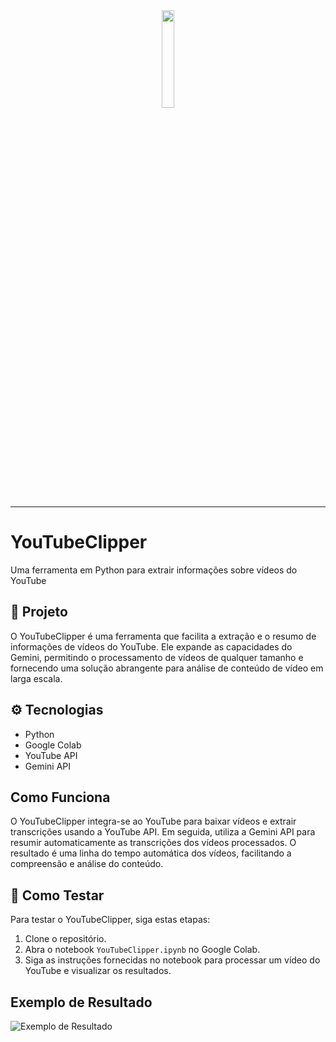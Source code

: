<div align=center>
    <img src="https://github.com/eduardoboca/YouTubeClipper/blob/main/assets/YouTubeClipper.png" width="20%" height="20%" />
    <hr>
</div>

# YouTubeClipper
Uma ferramenta em Python para extrair informações sobre vídeos do YouTube

## 📱 Projeto
O YouTubeClipper é uma ferramenta que facilita a extração e o resumo de informações de vídeos do YouTube. Ele expande as capacidades do Gemini, permitindo o processamento de vídeos de qualquer tamanho e fornecendo uma solução abrangente para análise de conteúdo de vídeo em larga escala.

## ⚙️ Tecnologias
- Python
- Google Colab
- YouTube API
- Gemini API

## Como Funciona
O YouTubeClipper integra-se ao YouTube para baixar vídeos e extrair transcrições usando a YouTube API. Em seguida, utiliza a Gemini API para resumir automaticamente as transcrições dos vídeos processados. O resultado é uma linha do tempo automática dos vídeos, facilitando a compreensão e análise do conteúdo.

## 🧪 Como Testar
Para testar o YouTubeClipper, siga estas etapas:
1. Clone o repositório.
2. Abra o notebook `YouTubeClipper.ipynb` no Google Colab.
3. Siga as instruções fornecidas no notebook para processar um vídeo do YouTube e visualizar os resultados.

## Exemplo de Resultado
![Exemplo de Resultado](exemplo_resultado.png)

